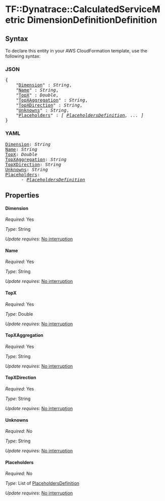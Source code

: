 # TF::Dynatrace::CalculatedServiceMetric DimensionDefinitionDefinition

## Syntax

To declare this entity in your AWS CloudFormation template, use the following syntax:

### JSON

<pre>
{
    "<a href="#dimension" title="Dimension">Dimension</a>" : <i>String</i>,
    "<a href="#name" title="Name">Name</a>" : <i>String</i>,
    "<a href="#topx" title="TopX">TopX</a>" : <i>Double</i>,
    "<a href="#topxaggregation" title="TopXAggregation">TopXAggregation</a>" : <i>String</i>,
    "<a href="#topxdirection" title="TopXDirection">TopXDirection</a>" : <i>String</i>,
    "<a href="#unknowns" title="Unknowns">Unknowns</a>" : <i>String</i>,
    "<a href="#placeholders" title="Placeholders">Placeholders</a>" : <i>[ <a href="placeholdersdefinition.md">PlaceholdersDefinition</a>, ... ]</i>
}
</pre>

### YAML

<pre>
<a href="#dimension" title="Dimension">Dimension</a>: <i>String</i>
<a href="#name" title="Name">Name</a>: <i>String</i>
<a href="#topx" title="TopX">TopX</a>: <i>Double</i>
<a href="#topxaggregation" title="TopXAggregation">TopXAggregation</a>: <i>String</i>
<a href="#topxdirection" title="TopXDirection">TopXDirection</a>: <i>String</i>
<a href="#unknowns" title="Unknowns">Unknowns</a>: <i>String</i>
<a href="#placeholders" title="Placeholders">Placeholders</a>: <i>
      - <a href="placeholdersdefinition.md">PlaceholdersDefinition</a></i>
</pre>

## Properties

#### Dimension

_Required_: Yes

_Type_: String

_Update requires_: [No interruption](https://docs.aws.amazon.com/AWSCloudFormation/latest/UserGuide/using-cfn-updating-stacks-update-behaviors.html#update-no-interrupt)

#### Name

_Required_: Yes

_Type_: String

_Update requires_: [No interruption](https://docs.aws.amazon.com/AWSCloudFormation/latest/UserGuide/using-cfn-updating-stacks-update-behaviors.html#update-no-interrupt)

#### TopX

_Required_: Yes

_Type_: Double

_Update requires_: [No interruption](https://docs.aws.amazon.com/AWSCloudFormation/latest/UserGuide/using-cfn-updating-stacks-update-behaviors.html#update-no-interrupt)

#### TopXAggregation

_Required_: Yes

_Type_: String

_Update requires_: [No interruption](https://docs.aws.amazon.com/AWSCloudFormation/latest/UserGuide/using-cfn-updating-stacks-update-behaviors.html#update-no-interrupt)

#### TopXDirection

_Required_: Yes

_Type_: String

_Update requires_: [No interruption](https://docs.aws.amazon.com/AWSCloudFormation/latest/UserGuide/using-cfn-updating-stacks-update-behaviors.html#update-no-interrupt)

#### Unknowns

_Required_: No

_Type_: String

_Update requires_: [No interruption](https://docs.aws.amazon.com/AWSCloudFormation/latest/UserGuide/using-cfn-updating-stacks-update-behaviors.html#update-no-interrupt)

#### Placeholders

_Required_: No

_Type_: List of <a href="placeholdersdefinition.md">PlaceholdersDefinition</a>

_Update requires_: [No interruption](https://docs.aws.amazon.com/AWSCloudFormation/latest/UserGuide/using-cfn-updating-stacks-update-behaviors.html#update-no-interrupt)

